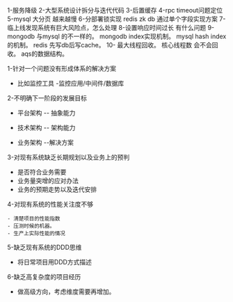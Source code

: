 1-服务降级
2-大型系统设计拆分与迭代代码
3-后置缓存
4-rpc timeout问题定位
5-mysql 大分页 越来越慢
6-分部署锁实现
	redis
	zk
	db 通过单个字段实现方案
7-临上线发现系统有巨大风险点，怎么处理
8-设置响应时间过长  有什么问题
9- 
   mongodb 与mysql 的不一样的。
   mongodb index实现机制。
   mysql hash index的机制。
   redis  先写db后写cache。
10-
    最大线程回收。
    核心线程数  会不会回收。
    aqs的数据结构。


1-针对一个问题没有形成体系的解决方案

- 比如监控工具 -监控应用/中间件/数据库

2-不明确下一阶段的发展目标

- 平台架构 -- 抽象能力

- 技术架构 -- 架构能力

- 业务架构 --解决方案

3-对现有系统缺乏长期规划以及业务上的预判

- 是否符合业务需要
- 业务量突增的应对办法
- 业务的预期走势以及迭代安排

4-对现有系统的性能关注度不够

	- 清楚项目的性能指数
	- 压测时候的机器。
	- 生产上实际性能的情况

5-缺乏现有系统的DDD思维

- 将日常项目用DDD方式描述

6-缺乏高复杂度的项目经历

- 做高级方向，考虑维度需要再增加。
